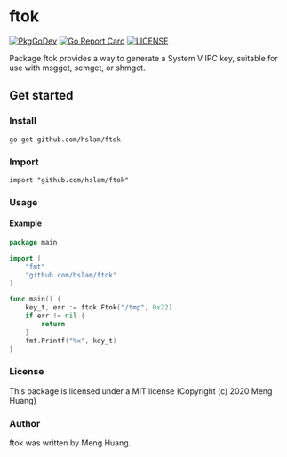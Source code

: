 # ftok
[![PkgGoDev](https://pkg.go.dev/badge/github.com/hslam/ftok)](https://pkg.go.dev/github.com/hslam/ftok)
[![Go Report Card](https://goreportcard.com/badge/github.com/hslam/ftok)](https://goreportcard.com/report/github.com/hslam/ftok)
[![LICENSE](https://img.shields.io/github/license/hslam/ftok.svg?style=flat-square)](https://github.com/hslam/ftok/blob/master/LICENSE)

Package ftok provides a way to generate a System V IPC key, suitable for use with msgget, semget, or shmget.

## Get started

### Install
```
go get github.com/hslam/ftok
```
### Import
```
import "github.com/hslam/ftok"
```
### Usage
#### Example
```go
package main

import (
	"fmt"
	"github.com/hslam/ftok"
)

func main() {
	key_t, err := ftok.Ftok("/tmp", 0x22)
	if err != nil {
		return
	}
	fmt.Printf("%x", key_t)
}
```

### License
This package is licensed under a MIT license (Copyright (c) 2020 Meng Huang)


### Author
ftok was written by Meng Huang.


